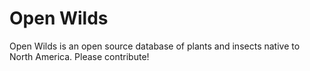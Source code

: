 # Open Wilds

Open Wilds is an open source database of plants and insects native to North America. Please contribute!

